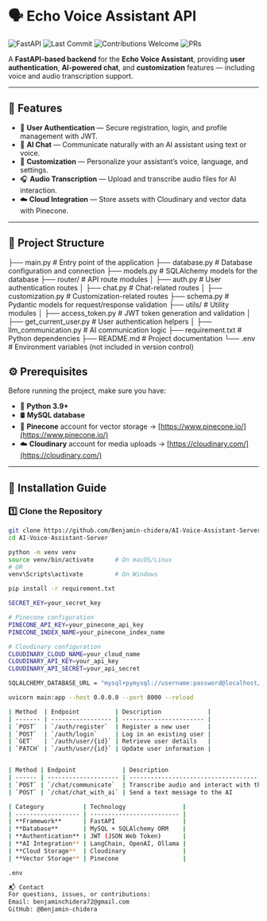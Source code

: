 # 🗣️ Echo Voice Assistant API

<!-- ![Python Version](https://img.shields.io/badge/python-3.9%2B-blue) -->

![FastAPI](https://img.shields.io/badge/FastAPI-005571?logo=fastapi)
![Last Commit](https://img.shields.io/github/last-commit/Benjamin-chidera/AI-Voice-Assistant-Server)
![Contributions Welcome](https://img.shields.io/badge/contributions-welcome-brightgreen.svg)
![PRs](https://img.shields.io/badge/PRs-welcome-blue.svg)

A **FastAPI-based backend** for the **Echo Voice Assistant**, providing **user authentication**, **AI-powered chat**, and **customization** features — including voice and audio transcription support.

---

## 🚀 Features

- 🔐 **User Authentication** — Secure registration, login, and profile management with JWT.
- 💬 **AI Chat** — Communicate naturally with an AI assistant using text or voice.
- 🎨 **Customization** — Personalize your assistant’s voice, language, and settings.
- 🎧 **Audio Transcription** — Upload and transcribe audio files for AI interaction.
- ☁️ **Cloud Integration** — Store assets with Cloudinary and vector data with Pinecone.

---

## 🧱 Project Structure

├── main.py # Entry point of the application
├── database.py # Database configuration and connection
├── models.py # SQLAlchemy models for the database
├── router/ # API route modules
│ ├── auth.py # User authentication routes
│ ├── chat.py # Chat-related routes
│ ├── customization.py # Customization-related routes
├── schema.py # Pydantic models for request/response validation
├── utils/ # Utility modules
│ ├── access_token.py # JWT token generation and validation
│ ├── get_current_user.py # User authentication helpers
│ ├── llm_communication.py # AI communication logic
├── requirement.txt # Python dependencies
├── README.md # Project documentation
└── .env # Environment variables (not included in version control)

## ⚙️ Prerequisites

Before running the project, make sure you have:

- 🐍 **Python 3.9+**
- 🛢️ **MySQL database**
- 🧠 **Pinecone** account for vector storage → [https://www.pinecone.io/](https://www.pinecone.io/)
- ☁️ **Cloudinary** account for media uploads → [https://cloudinary.com/](https://cloudinary.com/)

---

## 🧩 Installation Guide

### 1️⃣ Clone the Repository

```bash
git clone https://github.com/Benjamin-chidera/AI-Voice-Assistant-Server.git
cd AI-Voice-Assistant-Server

python -m venv venv
source venv/bin/activate      # On macOS/Linux
# OR
venv\Scripts\activate         # On Windows

pip install -r requirement.txt

SECRET_KEY=your_secret_key

# Pinecone configuration
PINECONE_API_KEY=your_pinecone_api_key
PINECONE_INDEX_NAME=your_pinecone_index_name

# Cloudinary configuration
CLOUDINARY_CLOUD_NAME=your_cloud_name
CLOUDINARY_API_KEY=your_api_key
CLOUDINARY_API_SECRET=your_api_secret

SQLALCHEMY_DATABASE_URL = "mysql+pymysql://username:password@localhost/echo_db"

uvicorn main:app --host 0.0.0.0 --port 8000 --reload

| Method  | Endpoint          | Description             |
| ------- | ----------------- | ----------------------- |
| `POST`  | `/auth/register`  | Register a new user     |
| `POST`  | `/auth/login`     | Log in an existing user |
| `GET`   | `/auth/user/{id}` | Retrieve user details   |
| `PATCH` | `/auth/user/{id}` | Update user information |


| Method | Endpoint             | Description                               |
| ------ | -------------------- | ----------------------------------------- |
| `POST` | `/chat/communicate`  | Transcribe audio and interact with the AI |
| `POST` | `/chat/chat_with_ai` | Send a text message to the AI             |

| Category           | Technology                |
| ------------------ | ------------------------- |
| **Framework**      | FastAPI                   |
| **Database**       | MySQL + SQLAlchemy ORM    |
| **Authentication** | JWT (JSON Web Token)      |
| **AI Integration** | LangChain, OpenAI, Ollama |
| **Cloud Storage**  | Cloudinary                |
| **Vector Storage** | Pinecone                  |

.env

📬 Contact
For questions, issues, or contributions:
Email: benjaminchidera72@gmail.com
GitHub: @Benjamin-chidera
```
